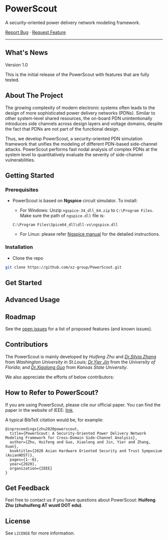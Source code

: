 # PowerScout

A security-oriented power delivery network modeling framework.

<!-- PROJECT LOGO -->
  <p align="left">
    <a href="https://github.com/xz-group/PowerScout/issues">Report Bug</a>
    ·
    <a href="https://github.com/xz-group/PowerScout/issues">Request Feature</a>
  </p>

---



## What's News

Version 1.0

This is the initial release of the PowerScout with features that are fully tested.



<!-- ABOUT THE PROJECT -->
## About The Project

The growing complexity of modern electronic systems often
leads to the design of more sophisticated power delivery networks
(PDNs). Similar to other system-level shared resources, the on-board PDN
unintentionally introduces side channels across design layers and voltage
domains, despite the fact that PDNs are not part of the functional design.

Thus, we develop PowerScout, a security-oriented PDN simulation framework that unifies
the modeling of different PDN-based side-channel attacks. PowerScout
performs fast nodal analysis of complex PDNs at the system level to
quantitatively evaluate the severity of side-channel vulnerabilities.



<!-- GETTING STARTED -->
## Getting Started

### Prerequisites
+ PowerScout is based on **Ngspice** circuit simulator. To install:
   + For Windows: 
   Unzip `ngspice-34_dll_64.zip` to `C:\Program Files`. Make sure the path of `ngspice.dll` file is:
   
   ```shell
   C:\Program Files\Spice64_dll\dll-vs\ngspice.dll
   ```
   + For Linux: please refer [Ngspice manual](http://ngspice.sourceforge.net/docs/ngspice-manual.pdf) for the detailed instructions.

### Installation
+ Clone the repo
```bash
git clone https://github.com/xz-group/PowerScout.git
```

<!-- USAGE EXAMPLES -->
## Get Started


## Advanced Usage


<!-- ROADMAP -->
## Roadmap

See the [open issues](https://github.com/xz-group/PowerScout/issues/issues) for a list of proposed features (and known issues).


## Contributiors
The PowerScout is mainly developed by *Huifeng Zhu* and *[Dr.Silvia Zhang](https://xzgroup.wustl.edu/people/xuan-silvia-zhang/)* from *Washington University in St.Louis*; *[Dr.Yier Jin](http://jin.ece.ufl.edu/)* from the *University of Florida*; and *[Dr.Xiaolong Guo](https://www.ece.k-state.edu/people/faculty/guo/)* from *Kansas State University*.

We also appreciate the efforts of below contributors: 

## How to Refer to PowerScout?
If you are using PowerScout, please cite our official paper. 
You can find the paper in the website of IEEE: [link](https://ieeexplore.ieee.org/abstract/document/9358263).

A typical BibTeX citation would be, for example:
```
@inproceedings{zhu2020powerscout,
  title={PowerScout: A Security-Oriented Power Delivery Network Modeling Framework for Cross-Domain Side-Channel Analysis},
  author={Zhu, Huifeng and Guo, Xiaolong and Jin, Yier and Zhang, Xuan},
  booktitle={2020 Asian Hardware Oriented Security and Trust Symposium (AsianHOST)},
  pages={1--6},
  year={2020},
  organization={IEEE}
}
```
## Get Feedback
Feel free to contact us if you have questions about PowerScout: **Huifeng Zhu (zhuhuifeng AT wustl DOT edu)**.

## License
See `LICENSE` for more information.
